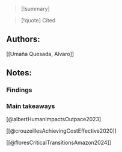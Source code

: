 >[!summary]

>[!quote] Cited
## Authors:
[[Umaña Quesada, Alvaro]]

## Notes:

### Findings

### Main takeaways

[@albertHumanImpactsOutpace2023]

[[@crouzeillesAchievingCostEffective2020]]

[[@floresCriticalTransitionsAmazon2024]]

